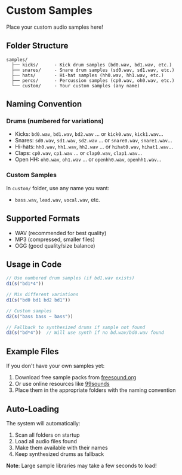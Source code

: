# Custom Samples

Place your custom audio samples here!

## Folder Structure

```
samples/
  ├── kicks/      - Kick drum samples (bd0.wav, bd1.wav, etc.)
  ├── snares/     - Snare drum samples (sd0.wav, sd1.wav, etc.)
  ├── hats/       - Hi-hat samples (hh0.wav, hh1.wav, etc.)
  ├── percs/      - Percussion samples (cp0.wav, oh0.wav, etc.)
  └── custom/     - Your custom samples (any name)
```

## Naming Convention

### Drums (numbered for variations)
- Kicks: `bd0.wav`, `bd1.wav`, `bd2.wav` ... or `kick0.wav`, `kick1.wav`...
- Snares: `sd0.wav`, `sd1.wav`, `sd2.wav` ... or `snare0.wav`, `snare1.wav`...
- Hi-hats: `hh0.wav`, `hh1.wav`, `hh2.wav` ... or `hihat0.wav`, `hihat1.wav`...
- Claps: `cp0.wav`, `cp1.wav` ... or `clap0.wav`, `clap1.wav`...
- Open HH: `oh0.wav`, `oh1.wav` ... or `openhh0.wav`, `openhh1.wav`...

### Custom Samples
In `custom/` folder, use any name you want:
- `bass.wav`, `lead.wav`, `vocal.wav`, etc.

## Supported Formats
- WAV (recommended for best quality)
- MP3 (compressed, smaller files)
- OGG (good quality/size balance)

## Usage in Code

```javascript
// Use numbered drum samples (if bd1.wav exists)
d1(s("bd1*4"))

// Mix different variations
d1(s("bd0 bd1 bd2 bd1"))

// Custom samples
d2(s("bass bass ~ bass"))

// Fallback to synthesized drums if sample not found
d3(s("bd*4"))  // Will use synth if no bd.wav/bd0.wav found
```

## Example Files

If you don't have your own samples yet:
1. Download free sample packs from [freesound.org](https://freesound.org)
2. Or use online resources like [99sounds](https://99sounds.org/drum-samples/)
3. Place them in the appropriate folders with the naming convention

## Auto-Loading

The system will automatically:
1. Scan all folders on startup
2. Load all audio files found
3. Make them available with their names
4. Keep synthesized drums as fallback

**Note**: Large sample libraries may take a few seconds to load!
